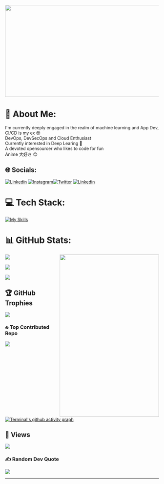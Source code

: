 <img src="https://64.media.tumblr.com/3f00f22934f70eb93139c25aa8c800b1/9136237ef821d82a-7a/s540x810/3cf8b1697909961db0a267e14108946b6c4cc72f.gifv" width="800" height="300">

# 💫 About Me:
I'm currently deeply engaged in the realm of machine learning and App Dev, CI/CD is my ex 😒  <br>DevOps, DevSecOps and Cloud Enthusiast <br> Currently interested in Deep Learing 🫠<br> A devoted opensourcer who likes to code for fun<br> Anime 大好き 😊


## 🌐 Socials:
[![Linkedin](https://skillicons.dev/icons?i=linkedin)](https://linkedin.com/in/the-terminal-639886290) [![Instagram](https://skillicons.dev/icons?i=instagram)](https://instagram.com/life_.in._graphite)[![Twitter](https://skillicons.dev/icons?i=twitter)](https://twitter.com/@TTerminal86238) [![Linkedin](https://skillicons.dev/icons?i=mastodon)](https://mastodon.social/@Terminal127@mastodon.social) 


# 💻 Tech Stack:
[![My Skills](https://skillicons.dev/icons?i=java,python,ruby,rust,js,c,cpp,go,html,lua,md,selenium,github,gitlab,git,vim,neovim,linux,arch,ubuntu,debian,bash,ansible,postman,powershell,docker,jenkins,kubernetes,nginx,aws,gcp,prometheus,grafana,vscode,regex,terraform,cmake,nodejs,expressjs,bots,azure,mongodb,flask,openshift,androidstudio)](https://skillicons.dev)


# 📊 GitHub Stats:
<img align=right src="https://www.gifcen.com/wp-content/uploads/2022/03/yuta-okkotsu-gif-8.gif" width="325" height="530">

![](https://github-readme-stats.vercel.app/api?username=Terminal127&theme=tokyonight&hide_border=false&include_all_commits=false&count_private=false) 
<br/><br/>
![](https://github-readme-streak-stats.herokuapp.com/?user=terminal127&theme=tokyonight)
<br/><br/>
 ![](https://github-readme-stats.vercel.app/api/top-langs/?username=Terminal127&theme=tokyonight&hide_border=false&include_all_commits=false&count_private=false&layout=compact)




## 🏆 GitHub Trophies
![](https://github-profile-trophy.vercel.app/?username=Terminal127&theme=tokyonight&no-frame=false&no-bg=true&margin-w=4)


### 🔝 Top Contributed Repo
![](https://github-contributor-stats.vercel.app/api?username=Terminal127&limit=5&theme=tokyonight&combine_all_yearly_contributions=true)</br>

[![Terminal's github activity graph](https://github-readme-activity-graph.vercel.app/graph?username=terminal127&theme=tokyo-night&area=true)](https://github.com/Ashutosh00710/github-readme-activity-graph)

## 👀 Views
[![](https://visitcount.itsvg.in/api?id=Terminal127&icon=2&color=8)](https://visitcount.itsvg.in)

### ✍️ Random Dev Quote
![](https://quotes-github-readme.vercel.app/api?type=horizontal&theme=tokyonight)

---




<!-- Proudly created with GPRM ( https://gprm.itsvg.in ) -->
